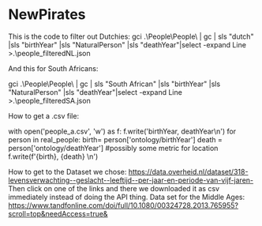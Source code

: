 # NewPirates

This is the code to filter out Dutchies:
 gci .\People\People\ | gc | sls "dutch" |sls "birthYear" |sls "NaturalPerson" |sls "deathYear"|select -expand Line >.\people_filteredNL.json
 
 And this for South Africans:
 
  gci .\People\People\ | gc | sls "South African" |sls "birthYear" |sls "NaturalPerson" |sls "deathYear"|select -expand Line >.\people_filteredSA.json

How to get a .csv file:

   with open('people_a.csv', 'w') as f:
    f.write('birthYear, deathYear\n')
    for person in real_people:
        birth= person['ontology/birthYear']
        death = person['ontology/deathYear']
        #possibly some metric for location
        f.write(f'{birth}, {death} \n')


How to get to the Dataset we chose:
https://data.overheid.nl/dataset/318-levensverwachting--geslacht--leeftijd--per-jaar-en-periode-van-vijf-jaren-
Then click on one of the links and there we downloaded it as csv immediately instead of doing the API thing.
Data set for the Middle Ages:
https://www.tandfonline.com/doi/full/10.1080/00324728.2013.765955?scroll=top&needAccess=true&
